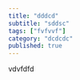 ```yaml
---
title: "dddcd"
subtitle: "sddsc"
tags: ["fvfvvf"]
category: "dcdcdc"
published: true
---
```


vdvfdfd
